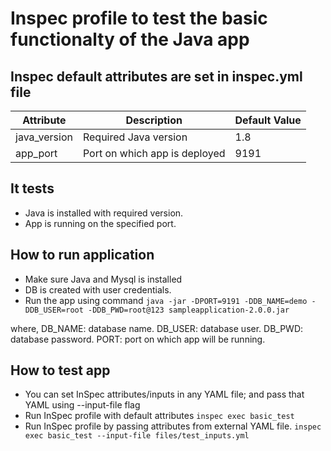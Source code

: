 # Inspec profile to test the basic functionalty of the Java app

## Inspec default attributes are set in inspec.yml file
| Attribute             | Description                                                            | Default Value |
|-----------------------|------------------------------------------------------------------------|---------------|
| java_version       | Required Java version                                           | 1.8     |
| app_port       | Port on which app is deployed                          | 9191           |


## It tests
- Java is installed with required version.
- App is running on the specified port.

## How to run application
- Make sure Java and Mysql is installed
- DB is created with user credentials.
- Run the app using command
`java -jar -DPORT=9191 -DDB_NAME=demo -DDB_USER=root -DDB_PWD=root@123 sampleapplication-2.0.0.jar`

where,
DB_NAME: database name.
DB_USER: database user.
DB_PWD: database password.
PORT: port on which app will be running.

## How to test app
- You can set InSpec attributes/inputs in any YAML file; and pass that YAML using --input-file flag
- Run InSpec profile with default attributes
`inspec exec basic_test`
- Run InSpec profile by passing attributes from external YAML file.
`inspec exec basic_test --input-file files/test_inputs.yml`

